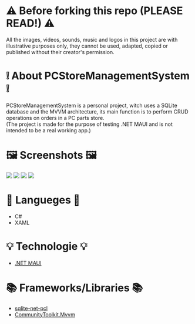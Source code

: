 # :warning: Before forking this repo (PLEASE READ!) :warning:
All the images, videos, sounds, music and logos in this project are with illustrative purposes only, they cannot be used, adapted, copied or published without their creator's permission.

# :grey_exclamation: About PCStoreManagementSystem :grey_exclamation:
PCStoreManagementSystem is a personal project, witch uses a SQLite database and the MVVM architecture, its main function is to perform CRUD operations on orders in a PC parts store.  
(The project is made for the purpose of testing .NET MAUI and is not intended to be a real working app.)

# :framed_picture: Screenshots :framed_picture:
![](https://user-images.githubusercontent.com/61527852/184543329-7f85d4e6-4c7f-43ce-ab01-1ed24a1cb3c3.png)
![](https://user-images.githubusercontent.com/61527852/184543331-99ef30ae-a8cb-4004-9371-47f711f3c041.png)
![](https://user-images.githubusercontent.com/61527852/184543332-84d82da9-aa66-4fe8-9d0d-feb34d218410.png)
![](https://user-images.githubusercontent.com/61527852/184543334-e361f3c3-476d-4c4f-a928-f9f132a91187.png)

# :scroll: Langueges :scroll:
* C#
* XAML

# :bulb: Technologie :bulb:
* [.NET MAUI](https://docs.microsoft.com/en-us/dotnet/maui/what-is-maui)

# :books: Frameworks/Libraries :books:
* [sqlite-net-pcl](https://github.com/praeclarum/sqlite-net)
* [CommunityToolkit.Mvvm](https://docs.microsoft.com/en-us/windows/communitytoolkit/mvvm/introduction)

